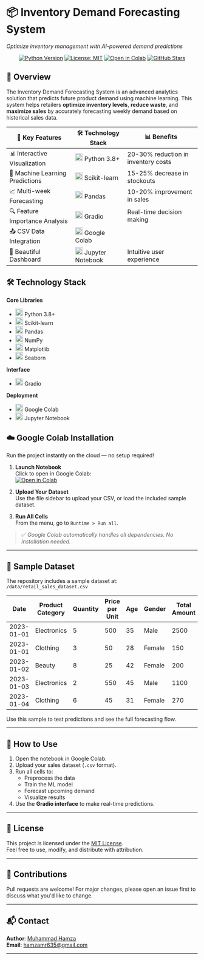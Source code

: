 # 📦 Inventory Demand Forecasting System

*Optimize inventory management with AI-powered demand predictions*

<div align="center">
  
[![Python Version](https://img.shields.io/badge/python-3.8%2B-blue)](https://www.python.org/)
[![License: MIT](https://img.shields.io/badge/License-MIT-yellow.svg)](https://opensource.org/licenses/MIT)
[![Open in Colab](https://colab.research.google.com/assets/colab-badge.svg)](https://colab.research.google.com/github/mrhamza7/Inventory-Demand-Forecasting-System/blob/main/IDFS.ipynb)
[![GitHub Stars](https://img.shields.io/github/stars/mrhamza7/Inventory-Demand-Forecasting-System?style=social)](https://github.com/mrhamza7/Inventory-Demand-Forecasting-System)

</div>

## 🌟 Overview

The Inventory Demand Forecasting System is an advanced analytics solution that predicts future product demand using machine learning. This system helps retailers **optimize inventory levels**, **reduce waste**, and **maximize sales** by accurately forecasting weekly demand based on historical sales data.

<div align="center">
  
| 🚀 Key Features | 🛠️ Technology Stack | 📊 Benefits |
|----------------|---------------------|-------------|
| 📊 Interactive Visualization | <img src="https://img.shields.io/badge/Python-3776AB?logo=python&logoColor=white" height="20"> Python 3.8+ | 20-30% reduction in inventory costs |
| 🤖 Machine Learning Predictions | <img src="https://img.shields.io/badge/scikit_learn-F7931E?logo=scikit-learn&logoColor=white" height="20"> Scikit-learn | 15-25% decrease in stockouts |
| 📈 Multi-week Forecasting | <img src="https://img.shields.io/badge/pandas-150458?logo=pandas&logoColor=white" height="20"> Pandas | 10-20% improvement in sales |
| 🔍 Feature Importance Analysis | <img src="https://img.shields.io/badge/gradio-FF6B6B?logo=gradio&logoColor=white" height="20"> Gradio | Real-time decision making |
| 📤 CSV Data Integration | <img src="https://img.shields.io/badge/Google_Colab-F9AB00?logo=google-colab&logoColor=white" height="20"> Google Colab | |
| 🎨 Beautiful Dashboard | <img src="https://img.shields.io/badge/Jupyter-F37626?logo=Jupyter&logoColor=white" height="20"> Jupyter Notebook | Intuitive user experience |

</div>

## 🛠️ Technology Stack

**Core Libraries**  
- <img src="https://img.shields.io/badge/Python-3776AB?logo=python&logoColor=white" height="20"> Python 3.8+  
- <img src="https://img.shields.io/badge/scikit_learn-F7931E?logo=scikit-learn&logoColor=white" height="20"> Scikit-learn  
- <img src="https://img.shields.io/badge/pandas-150458?logo=pandas&logoColor=white" height="20"> Pandas  
- <img src="https://img.shields.io/badge/NumPy-013243?logo=numpy&logoColor=white" height="20"> NumPy  
- <img src="https://img.shields.io/badge/Matplotlib-11557c?logo=python&logoColor=white" height="20"> Matplotlib  
- <img src="https://img.shields.io/badge/Seaborn-5B8AC6?logo=python&logoColor=white" height="20"> Seaborn  

**Interface**  
- <img src="https://img.shields.io/badge/gradio-FF6B6B?logo=gradio&logoColor=white" height="20"> Gradio  

**Deployment**  
- <img src="https://img.shields.io/badge/Google_Colab-F9AB00?logo=google-colab&logoColor=white" height="20"> Google Colab  
- <img src="https://img.shields.io/badge/Jupyter-F37626?logo=Jupyter&logoColor=white" height="20"> Jupyter Notebook  

## ☁️ Google Colab Installation

Run the project instantly on the cloud — no setup required!

1. **Launch Notebook**  
   Click to open in Google Colab:  
   [![Open in Colab](https://colab.research.google.com/assets/colab-badge.svg)](https://colab.research.google.com/github/mrhamza7/Inventory-Demand-Forecasting-System/blob/main/IDFS.ipynb)

2. **Upload Your Dataset**  
   Use the file sidebar to upload your CSV, or load the included sample dataset.

3. **Run All Cells**  
   From the menu, go to `Runtime > Run all`.

> ✅ *Google Colab automatically handles all dependencies. No installation needed.*

---

## 📂 Sample Dataset

The repository includes a sample dataset at:  
`/data/retail_sales_dataset.csv`

| Date       | Product Category | Quantity | Price per Unit | Age | Gender | Total Amount |
|------------|------------------|----------|----------------|-----|--------|---------------|
| 2023-01-01 | Electronics       | 5        | 500            | 35  | Male   | 2500          |
| 2023-01-01 | Clothing          | 3        | 50             | 28  | Female | 150           |
| 2023-01-02 | Beauty            | 8        | 25             | 42  | Female | 200           |
| 2023-01-03 | Electronics       | 2        | 550            | 45  | Male   | 1100          |
| 2023-01-04 | Clothing          | 6        | 45             | 31  | Female | 270           |

Use this sample to test predictions and see the full forecasting flow.

---

## 📌 How to Use

1. Open the notebook in Google Colab.
2. Upload your sales dataset (`.csv` format).
3. Run all cells to:
   - Preprocess the data
   - Train the ML model
   - Forecast upcoming demand
   - Visualize results
4. Use the **Gradio interface** to make real-time predictions.

---

## 📝 License

This project is licensed under the [MIT License](https://opensource.org/licenses/MIT).  
Feel free to use, modify, and distribute with attribution.

---

## 🙌 Contributions

Pull requests are welcome! For major changes, please open an issue first to discuss what you'd like to change.

---

## 📬 Contact

**Author**: [Muhammad Hamza](https://github.com/mrhamza7)  
**Email**: hamzamr635@gmail.com

---

